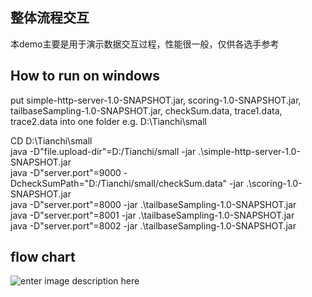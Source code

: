 ## 整体流程交互
本demo主要是用于演示数据交互过程，性能很一般，仅供各选手参考

## How to run on windows
put simple-http-server-1.0-SNAPSHOT.jar, scoring-1.0-SNAPSHOT.jar, tailbaseSampling-1.0-SNAPSHOT.jar, checkSum.data, trace1.data, trace2.data into one folder e.g. D:\Tianchi\small  

CD D:\Tianchi\small  
java -D"file.upload-dir"=D:/Tianchi/small -jar .\simple-http-server-1.0-SNAPSHOT.jar  
java -D"server.port"=9000 -DcheckSumPath="D:/Tianchi/small/checkSum.data" -jar .\scoring-1.0-SNAPSHOT.jar  
java -D"server.port"=8000 -jar .\tailbaseSampling-1.0-SNAPSHOT.jar  
java -D"server.port"=8001 -jar .\tailbaseSampling-1.0-SNAPSHOT.jar  
java -D"server.port"=8002 -jar .\tailbaseSampling-1.0-SNAPSHOT.jar  

## flow chart
![enter image description here](https://tianchi-public.oss-cn-hangzhou.aliyuncs.com/public/files/forum/158937741003137571589377409737.png)